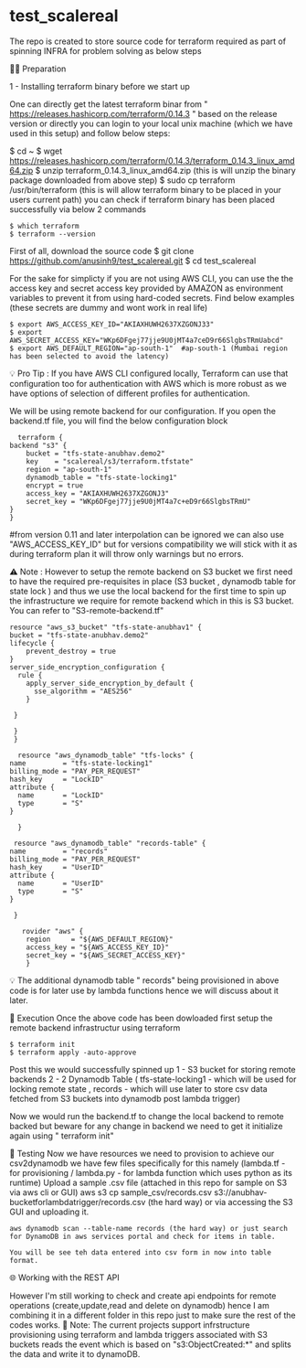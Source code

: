 # test_scalereal
The repo is created to store source code for terraform required as part of spinning INFRA for problem solving as below steps

👨‍💻 Preparation

1 - Installing terraform binary before we start up
 
One can directly get the latest terraform binar from " https://releases.hashicorp.com/terraform/0.14.3 " based on the release version
or directly you can login to your local unix machine (which we have used in this setup) and follow below steps:

$ cd ~
$ wget https://releases.hashicorp.com/terraform/0.14.3/terraform_0.14.3_linux_amd64.zip
$ unzip terraform_0.14.3_linux_amd64.zip   (this is will unzip the binary package downloaded from above step)
$ sudo cp terraform /usr/bin/terraform  (this is will allow terraform binary to be placed in your users current path)
you can check if terraform binary has been placed successfully via below 2 commands

    $ which terraform
    $ terraform --version


First of all, download the source code
    $ git clone https://github.com/anusinh9/test_scalereal.git
    $ cd test_scalereal

For the sake for simplicty if you are not using AWS CLI, you can use the the access key and secret access key provided by AMAZON as environment variables to prevent it from using hard-coded secrets. Find below examples (these secrets are dummy and wont work in real life)

    $ export AWS_ACCESS_KEY_ID="AKIAXHUWH2637XZGONJ33"
    $ export AWS_SECRET_ACCESS_KEY="WKp6DFgej77jje9U0jMT4a7ceD9r66SlgbsTRmUabcd"
    $ export AWS_DEFAULT_REGION="ap-south-1"  #ap-south-1 (Mumbai region has been selected to avoid the latency)
    
💡 Pro Tip : If you have AWS CLI configured locally, Terraform can use that configuration too for authentication with AWS which is more robust as we have options of selection of different profiles for authentication.

We will be using remote backend for our configuration. If you open the backend.tf file, you will find the below configuration block
    
      terraform {
    backend "s3" {
        bucket = "tfs-state-anubhav.demo2"
        key    = "scalereal/s3/terraform.tfstate"
        region = "ap-south-1"
        dynamodb_table = "tfs-state-locking1"
        encrypt = true
        access_key = "AKIAXHUWH2637XZGONJ3"
        secret_key = "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"
    }
    }
 #from version 0.11 and later interpolation can be ignored we can also use "AWS_ACCESS_KEY_ID" but for versions compatibility we will stick with it as during terraform plan it will throw only warnings but no errors.
 
 ⚠️  Note : However to setup the remote backend on S3 bucket we first need to have the required pre-requisites in place (S3 bucket , dynamodb table for state lock ) and thus we use the local backend for the first time to spin up the infrastructure we require for remote backend which in this is S3 bucket. You can refer to "S3-remote-backend.tf"
 
    resource "aws_s3_bucket" "tfs-state-anubhav1" {
    bucket = "tfs-state-anubhav.demo2"
    lifecycle {
        prevent_destroy = true
    }
    server_side_encryption_configuration {
      rule {
        apply_server_side_encryption_by_default {
          sse_algorithm = "AES256"
        }

     }

     }
     }

      resource "aws_dynamodb_table" "tfs-locks" {
    name         = "tfs-state-locking1"
    billing_mode = "PAY_PER_REQUEST"
    hash_key     = "LockID"
    attribute {
      name       = "LockID"
      type       = "S"
    }

      }

     resource "aws_dynamodb_table" "records-table" {
    name         = "records"
    billing_mode = "PAY_PER_REQUEST"
    hash_key     = "UserID"
    attribute {
      name       = "UserID"
      type       = "S"
    }

     }

       rovider "aws" {
        region     = "${AWS_DEFAULT_REGION}"
        access_key = "${AWS_ACCESS_KEY_ID}"
        secret_key = "${AWS_SECRET_ACCESS_KEY}"
        }
       

💡 The additional dynamodb table " records" being provisioned in above code is for later use by lambda functions hence we will discuss about it later.


🚀 Execution
Once the above code has been dowloaded first setup the remote backend infrastructur using terraform

    $ terraform init
    $ terraform apply -auto-approve


Post this we would successfully spinned up 
1 - S3 bucket for storing remote backends
2 - 2 Dynamodb Table ( tfs-state-locking1 - which will be used for locking remote state , records - which will use later to store csv data fetched from S3 buckets into dynamodb post lambda trigger) 

Now we would run the backend.tf to change the local backend to remote backed but beware for any change in backend we need to get it initialize again using " terraform init"


🧐 Testing
Now we have resources we need to provision to achieve our csv2dynamodb we have few files specifically for this namely (lambda.tf - for provisioning / lambda.py - for lambda function which uses python as its runtime)
Upload a sample .csv file (attached in this repo for sample on S3 via aws cli or GUI)
     aws s3 cp sample_csv/records.csv s3://anubhav-bucketforlambdatrigger/records.csv  (the hard way)  or via accessing the S3 GUI and uploading it.
    
    aws dynamodb scan --table-name records (the hard way) or just search for DynamoDB in aws services portal and check for items in table.
    
    You will be see teh data entered into csv form in now into table format.
    
🌐 Working with the REST API

However I'm still working to check and create api endpoints for remote operations (create,update,read and delete on dynamodb) hence I am combining it in a different folder in this repo just to make sure the rest of the codes works.
📝 Note: The current projects support infrstructure provisioning using terraform and lambda triggers associated with S3 buckets reads the event which is based on "s3:ObjectCreated:*" and  splits the data and write it to dynamoDB.

